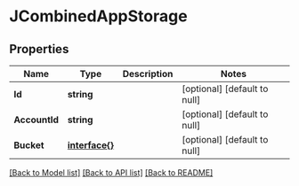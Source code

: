 # JCombinedAppStorage

## Properties
Name | Type | Description | Notes
------------ | ------------- | ------------- | -------------
**Id** | **string** |  | [optional] [default to null]
**AccountId** | **string** |  | [optional] [default to null]
**Bucket** | [**interface{}**](interface{}.md) |  | [optional] [default to null]

[[Back to Model list]](../README.md#documentation-for-models) [[Back to API list]](../README.md#documentation-for-api-endpoints) [[Back to README]](../README.md)


